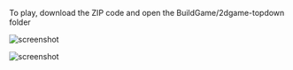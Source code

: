 To play, download the ZIP code and open the BuildGame/2dgame-topdown folder

![screenshot](https://i.postimg.cc/qRbp8vyh/Screen2.jpg)

![screenshot](https://i.postimg.cc/DZy2JXJ3/Screen1.png)
